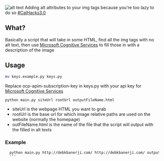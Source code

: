![alt text](https://challengepost-s3-challengepost.netdna-ssl.com/photos/production/software_photos/000/440/953/datas/gallery.jpg "alternative imagery logo")
Adding alt attributes to your img tags because you're too lazy to do so [#CalHacks3.0](https://devpost.com/software/alternativeimagery)

## What?
Basically a script that will take in some HTML, find all the img tags with no alt text, then use [Microsoft Cognitive Services](https://www.microsoft.com/cognitive-services) to fill those in with a description of the image

## Usage

```bash
mv keys.example.py keys.py
```
Replace ocp-apim-subscription-key in keys.py with your api key for [Microsoft Cognitive Services](https://www.microsoft.com/cognitive-services)

```bash
python main.py siteUrl rootUrl outputFileName.html
```
* siteUrl is the webpage HTML you want to grab
* rootUrl is the base url for which image relative paths are used on the website (normally the homepage)
* outFileName.html is the name of the file that the script will output with the filled in alt texts
 ### Example
  ```bash
	python main.py http://debkbanerji.com/ http://debkbanerji.com/ output.html
	```
